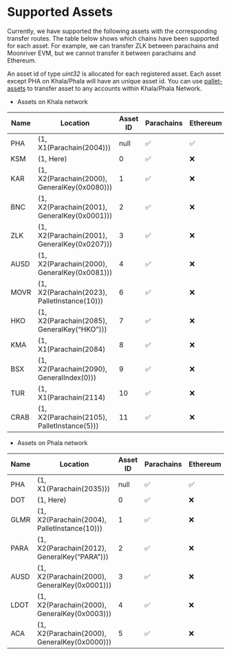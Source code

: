 # Supported Assets

Currently, we have supported the following assets with the corresponding transfer routes. The table below shows which chains have been supported for each asset. For example, we can transfer ZLK between parachains and Moonriver EVM, but we cannot transfer it between parachains and Ethereum.

An asset id of type _uint32_ is allocated for each registered asset. Each asset except PHA on Khala/Phala will have an unique asset id. You can use [pallet-assets](https://github.com/paritytech/substrate/tree/master/frame/assets) to transfer asset to any accounts within Khala/Phala Network.

* Assets on Khala network

| Name | Location                                     | Asset ID | Parachains | Ethereum | Moonriver EVM |
| ---- | -------------------------------------------- | -------- | ---------- | -------- | ------------- |
| PHA  | (1, X1(Parachain(2004)))                     | null     | ✅          | ✅        | ❌             |
| KSM  | (1, Here)                                    | 0        | ✅          | ❌        | ❌             |
| KAR  | (1, X2(Parachain(2000), GeneralKey(0x0080))) | 1        | ✅          | ❌        | ❌             |
| BNC  | (1, X2(Parachain(2001), GeneralKey(0x0001))) | 2        | ✅          | ❌        | ❌             |
| ZLK  | (1, X2(Parachain(2001), GeneralKey(0x0207))) | 3        | ✅          | ❌        | ✅             |
| AUSD | (1, X2(Parachain(2000), GeneralKey(0x0081))) | 4        | ✅          | ❌        | ❌             |
| MOVR | (1, X2(Parachain(2023), PalletInstance(10))) | 6        | ✅          | ❌        | ❌             |
| HKO  | (1, X2(Parachain(2085), GeneralKey(“HKO”)))  | 7        | ✅          | ❌        | ❌             |
| KMA  | (1, X1(Parachain(2084)                       | 8        | ✅          | ❌        | ❌             |
| BSX  | (1, X2(Parachain(2090), GeneralIndex(0)))    | 9        | ✅          | ❌        | ❌             |
| TUR  | (1, X1(Parachain(2114)                       | 10       | ✅          | ❌        | ❌             |
| CRAB | (1, X2(Parachain(2105), PalletInstance(5)))  | 11       | ✅          | ❌        | ❌             |

* Assets on Phala network

| Name | Location                                     | Asset ID | Parachains | Ethereum | Moonriver EVM |
| ---- | -------------------------------------------- | -------- | ---------- | -------- | ------------- |
| PHA  | (1, X1(Parachain(2035)))                     | null     | ✅          | ✅        | ❌             |
| DOT  | (1, Here)                                    | 0        | ✅          | ❌        | ❌             |
| GLMR | (1, X2(Parachain(2004), PalletInstance(10))) | 1        | ✅          | ❌        | ❌             |
| PARA | (1, X2(Parachain(2012), GeneralKey(“PARA”))) | 2        | ✅          | ❌        | ❌             |
| AUSD | (1, X2(Parachain(2000), GeneralKey(0x0001))) | 3        | ✅          | ❌        | ❌             |
| LDOT | (1, X2(Parachain(2000), GeneralKey(0x0003))) | 4        | ✅          | ❌        | ❌             |
| ACA  | (1, X2(Parachain(2000), GeneralKey(0x0000))) | 5        | ✅          | ❌        | ❌             |
